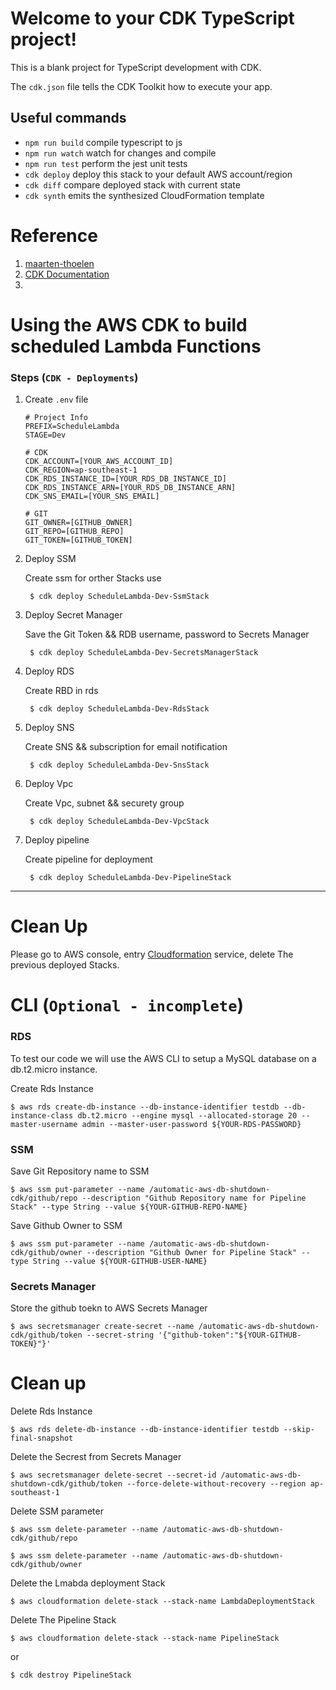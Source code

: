 # Welcome to your CDK TypeScript project!

This is a blank project for TypeScript development with CDK.

The `cdk.json` file tells the CDK Toolkit how to execute your app.

## Useful commands

- `npm run build` compile typescript to js
- `npm run watch` watch for changes and compile
- `npm run test` perform the jest unit tests
- `cdk deploy` deploy this stack to your default AWS account/region
- `cdk diff` compare deployed stack with current state
- `cdk synth` emits the synthesized CloudFormation template

# Reference
1. [maarten-thoelen][maarten-thoelen]
2. [CDK Documentation][cdk-doc]
3. 

# Using the AWS CDK to build scheduled Lambda Functions

### Steps (`CDK - Deployments`)

1. Create `.env` file

    ```properties
    # Project Info
    PREFIX=ScheduleLambda
    STAGE=Dev

    # CDK
    CDK_ACCOUNT=[YOUR_AWS_ACCOUNT_ID]
    CDK_REGION=ap-southeast-1
    CDK_RDS_INSTANCE_ID=[YOUR_RDS_DB_INSTANCE_ID]
    CDK_RDS_INSTANCE_ARN=[YOUR_RDS_DB_INSTANCE_ARN]
    CDK_SNS_EMAIL=[YOUR_SNS_EMAIL]

    # GIT
    GIT_OWNER=[GITHUB_OWNER]
    GIT_REPO=[GITHUB_REPO]
    GIT_TOKEN=[GITHUB_TOKEN]
    ```

2. Deploy SSM

    Create ssm for orther Stacks use

        $ cdk deploy ScheduleLambda-Dev-SsmStack


3. Deploy Secret Manager

    Save the Git Token && RDB username, password to Secrets Manager

        $ cdk deploy ScheduleLambda-Dev-SecretsManagerStack

4. Deploy RDS

    Create RBD in rds

        $ cdk deploy ScheduleLambda-Dev-RdsStack

5. Deploy SNS

    Create SNS && subscription for email notification

        $ cdk deploy ScheduleLambda-Dev-SnsStack

6. Deploy Vpc

    Create Vpc, subnet && securety group

        $ cdk deploy ScheduleLambda-Dev-VpcStack

7. Deploy pipeline

    Create pipeline for deployment

        $ cdk deploy ScheduleLambda-Dev-PipelineStack

---

# Clean Up

Please go to AWS console, entry [Cloudformation][aws-cloudformation] service, delete The previous deployed Stacks.


# CLI (`Optional - incomplete`)

### **RDS**

To test our code we will use the AWS CLI to setup a MySQL database on a db.t2.micro instance.

Create Rds Instance

    $ aws rds create-db-instance --db-instance-identifier testdb --db-instance-class db.t2.micro --engine mysql --allocated-storage 20 --master-username admin --master-user-password ${YOUR-RDS-PASSWORD}

### **SSM**

Save Git Repository name to SSM

    $ aws ssm put-parameter --name /automatic-aws-db-shutdown-cdk/github/repo --description "Github Repository name for Pipeline Stack" --type String --value ${YOUR-GITHUB-REPO-NAME}

Save Github Owner to SSM

    $ aws ssm put-parameter --name /automatic-aws-db-shutdown-cdk/github/owner --description "Github Owner for Pipeline Stack" --type String --value ${YOUR-GITHUB-USER-NAME}

### **Secrets Manager**

Store the github toekn to AWS Secrets Manager

    $ aws secretsmanager create-secret --name /automatic-aws-db-shutdown-cdk/github/token --secret-string '{"github-token":"${YOUR-GITHUB-TOKEN}"}'

# Clean up

Delete Rds Instance

    $ aws rds delete-db-instance --db-instance-identifier testdb --skip-final-snapshot

Delete the Secrest from Secrets Manager

    $ aws secretsmanager delete-secret --secret-id /automatic-aws-db-shutdown-cdk/github/token --force-delete-without-recovery --region ap-southeast-1

Delete SSM parameter

    $ aws ssm delete-parameter --name /automatic-aws-db-shutdown-cdk/github/repo

    $ aws ssm delete-parameter --name /automatic-aws-db-shutdown-cdk/github/owner

Delete the Lmabda deployment Stack

    $ aws cloudformation delete-stack --stack-name LambdaDeploymentStack

Delete The Pipeline Stack

    $ aws cloudformation delete-stack --stack-name PipelineStack

or

    $ cdk destroy PipelineStack

<!-- Reference -->

[maarten-thoelen]:https://medium.com/hatchsoftware/using-the-aws-cdk-to-build-scheduled-lambda-functions-13eb1674586e


[cdk-doc]:https://docs.aws.amazon.com/cdk/api/latest/docs/core-readme.html

[aws-cloudformation]:https://ap-southeast-1.console.aws.amazon.com/cloudformation/home?region=ap-southeast-1#/stacks?filteringText=&filteringStatus=active&viewNested=true&hideStacks=false